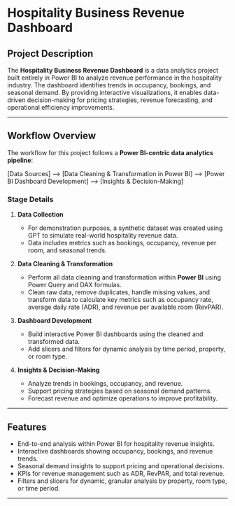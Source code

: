# Hospitality Business Revenue Dashboard

## Project Description
The **Hospitality Business Revenue Dashboard** is a data analytics project built entirely in Power BI to analyze revenue performance in the hospitality industry. The dashboard identifies trends in occupancy, bookings, and seasonal demand. By providing interactive visualizations, it enables data-driven decision-making for pricing strategies, revenue forecasting, and operational efficiency improvements.

---

## Workflow Overview

The workflow for this project follows a **Power BI-centric data analytics pipeline**:

[Data Sources] --> [Data Cleaning & Transformation in Power BI] --> [Power BI Dashboard Development] --> [Insights & Decision-Making]

### Stage Details

1. **Data Collection**
   - For demonstration purposes, a synthetic dataset was created using GPT to simulate real-world hospitality revenue data. 
   - Data includes metrics such as bookings, occupancy, revenue per room, and seasonal trends.

2. **Data Cleaning & Transformation**
   - Perform all data cleaning and transformation within **Power BI** using Power Query and DAX formulas.  
   - Clean raw data, remove duplicates, handle missing values, and transform data to calculate key metrics such as occupancy rate, average daily rate (ADR), and revenue per available room (RevPAR).

3. **Dashboard Development**
   - Build interactive Power BI dashboards using the cleaned and transformed data.  
   - Add slicers and filters for dynamic analysis by time period, property, or room type.

4. **Insights & Decision-Making**
   - Analyze trends in bookings, occupancy, and revenue.  
   - Support pricing strategies based on seasonal demand patterns.  
   - Forecast revenue and optimize operations to improve profitability.

---

## Features
- End-to-end analysis within Power BI for hospitality revenue insights.  
- Interactive dashboards showing occupancy, bookings, and revenue trends.  
- Seasonal demand insights to support pricing and operational decisions.  
- KPIs for revenue management such as ADR, RevPAR, and total revenue.  
- Filters and slicers for dynamic, granular analysis by property, room type, or time period.

---




